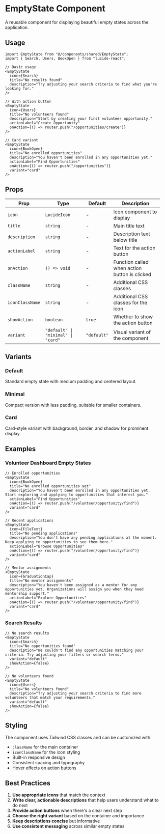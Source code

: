 # EmptyState Component

A reusable component for displaying beautiful empty states across the application.

## Usage

```tsx
import EmptyState from "@/components/shared/EmptyState";
import { Search, Users, BookOpen } from "lucide-react";

// Basic usage
<EmptyState
  icon={Search}
  title="No results found"
  description="Try adjusting your search criteria to find what you're looking for."
/>

// With action button
<EmptyState
  icon={Users}
  title="No volunteers found"
  description="Start by creating your first volunteer opportunity."
  actionLabel="Create Opportunity"
  onAction={() => router.push("/opportunities/create")}
/>

// Card variant
<EmptyState
  icon={BookOpen}
  title="No enrolled opportunities"
  description="You haven't been enrolled in any opportunities yet."
  actionLabel="Find Opportunities"
  onAction={() => router.push("/opportunities")}
  variant="card"
/>
```

## Props

| Prop | Type | Default | Description |
|------|------|---------|-------------|
| `icon` | `LucideIcon` | - | Icon component to display |
| `title` | `string` | - | Main title text |
| `description` | `string` | - | Description text below title |
| `actionLabel` | `string` | - | Text for the action button |
| `onAction` | `() => void` | - | Function called when action button is clicked |
| `className` | `string` | - | Additional CSS classes |
| `iconClassName` | `string` | - | Additional CSS classes for the icon |
| `showAction` | `boolean` | `true` | Whether to show the action button |
| `variant` | `"default" \| "minimal" \| "card"` | `"default"` | Visual variant of the component |

## Variants

### Default
Standard empty state with medium padding and centered layout.

### Minimal
Compact version with less padding, suitable for smaller containers.

### Card
Card-style variant with background, border, and shadow for prominent display.

## Examples

### Volunteer Dashboard Empty States

```tsx
// Enrolled opportunities
<EmptyState
  icon={BookOpen}
  title="No enrolled opportunities yet"
  description="You haven't been enrolled in any opportunities yet. Start exploring and applying to opportunities that interest you."
  actionLabel="Find Opportunities"
  onAction={() => router.push("/volunteer/opportunity/find")}
  variant="card"
/>

// Recent applications
<EmptyState
  icon={FileText}
  title="No pending applications"
  description="You don't have any pending applications at the moment. Keep applying to opportunities to see them here."
  actionLabel="Browse Opportunities"
  onAction={() => router.push("/volunteer/opportunity/find")}
  variant="card"
/>

// Mentor assignments
<EmptyState
  icon={GraduationCap}
  title="No mentor assignments"
  description="You haven't been assigned as a mentor for any opportunities yet. Organizations will assign you when they need mentorship support."
  actionLabel="Explore Opportunities"
  onAction={() => router.push("/volunteer/opportunity/find")}
  variant="card"
/>
```

### Search Results

```tsx
// No search results
<EmptyState
  icon={Search}
  title="No opportunities found"
  description="We couldn't find any opportunities matching your criteria. Try adjusting your filters or search terms."
  variant="default"
  showAction={false}
/>

// No volunteers found
<EmptyState
  icon={Users}
  title="No volunteers found"
  description="Try adjusting your search criteria to find more volunteers that match your requirements."
  variant="default"
  showAction={false}
/>
```

## Styling

The component uses Tailwind CSS classes and can be customized with:

- `className` for the main container
- `iconClassName` for the icon styling
- Built-in responsive design
- Consistent spacing and typography
- Hover effects on action buttons

## Best Practices

1. **Use appropriate icons** that match the context
2. **Write clear, actionable descriptions** that help users understand what to do next
3. **Provide action buttons** when there's a clear next step
4. **Choose the right variant** based on the container and importance
5. **Keep descriptions concise** but informative
6. **Use consistent messaging** across similar empty states 